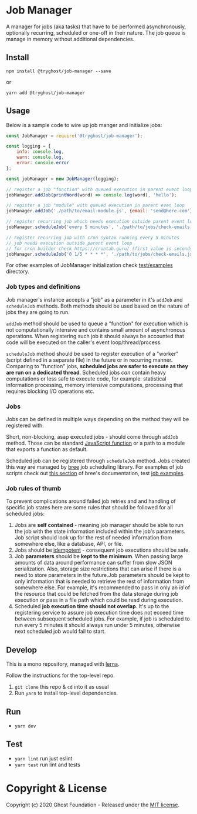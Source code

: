 # Job Manager

A manager for jobs (aka tasks) that have to be performed asynchronously, optionally recurring, scheduled or one-off in their nature. The job queue is manage in memory without additional dependencies.

## Install

`npm install @tryghost/job-manager --save`

or

`yarn add @tryghost/job-manager`


## Usage

Below is a sample code to wire up job manger and initialize jobs:
```js
const JobManager = require('@tryghost/job-manager');

const logging = {
    info: console.log,
    warn: console.log,
    error: console.error
};

const jobManager = new JobManager(logging);

// register a job "function" with queued execution in parent event loop
jobManager.addJob(printWord(word) => console.log(word), 'hello');

// register a job "module" with queued execution in parent even loop
jobManager.addJob('./path/to/email-module.js', {email: 'send@here.com'});

// register recurring job which needs execution outside parent event loop
jobManager.scheduleJob('every 5 minutes', './path/to/jobs/check-emails.js', {}, 'email-checker');

// register recurring job with cron syntax running every 5 minutes
// job needs execution outside parent event loop
// for cron builder check https://crontab.guru/ (first value is seconds)
jobManager.scheduleJob('0 1/5 * * * *', './path/to/jobs/check-emails.js', {}, 'email-checker-cron');
```

For other examples of JobManager initialization check [test/examples](https://github.com/TryGhost/Ghost-Utils/tree/master/packages/job-manager/test/examples) directory.

### Job types and definitions

Job manager's instance accepts a "job" as a parameter in it's `addJob` and `scheduleJob` methods. Both methods should be used based on the nature of jobs they are going to run.

`addJob` method should be used to queue a "function" for execution which is not computationally intensive and contains small amount of asynchronous operations. When registering such job it should always be accounted that code will be executed on the caller's event loop/thread/process.

`scheduleJob` method should be used to register execution of a "worker" (script defined in a separate file) in the future or in recurring manner. Comparing to "function" jobs, **scheduled jobs are safer to execute as they are run on a dedicated thread**. Scheduled jobs *can* contain heavy computations or less safe to execute code, for example: statistical information processing, memory intensive computations, processing that requires blocking I/O operations etc. 

### Jobs

Jobs can be defined in multiple ways depending on the method they will be registered with.

Short, non-blocking, asap executed jobs - should come through `addJob` method. Those can be standard [JavaScript function](https://developer.mozilla.org/en-US/docs/Web/JavaScript/Reference/Global_Objects/Function) or a path to a module that exports a function as default.

Scheduled job can be registered through `scheduleJob` method. Jobs created this way are managed by [bree](https://github.com/breejs/bree) job scheduling library. For examples of job scripts check out [this section](https://github.com/breejs/bree#nodejs-email-queue-job-scheduling-example) of bree's documentation, test [job examples](https://github.com/TryGhost/Ghost-Utils/tree/master/packages/job-manager/test/jobs).

### Job rules of thumb
To prevent complications around failed job retries and and handling of specific job states here are some rules that should be followed for all scheduled jobs:
1. Jobs are **self contained** - meaning job manager should be able to run the job with the state information included within the job's parameters. Job script should look up for the rest of needed information from somewhere else, like a database, API, or file.
2. Jobs should be [idempotent](https://en.wikipedia.org/wiki/Idempotence) - consequent job executions should be safe.
3. Job **parameters** should be **kept to the minimum**. When passing large amounts of data around performance can suffer from slow JSON serialization. Also, storage size restrictions that can arise if there is a need to store parameters in the future.Job parameters should be kept to only information that is needed to retrieve the rest of information from somewhere else. For example, it's recommended to pass in only an *id* of the resource that could be fetched from the data storage during job execution or pass in a file path which could be read during execution.
4. Scheduled **job execution time should not overlap**. It's up to the registering service to assure job execution time does not ecceed time between subsequent scheduled jobs. For example, if job is scheduled to run every 5 minutes it should always run under 5 minutes, otherwise next scheduled job would fail to start.

## Develop

This is a mono repository, managed with [lerna](https://lernajs.io/).

Follow the instructions for the top-level repo.
1. `git clone` this repo & `cd` into it as usual
2. Run `yarn` to install top-level dependencies.


## Run

- `yarn dev`


## Test

- `yarn lint` run just eslint
- `yarn test` run lint and tests




# Copyright & License 

Copyright (c) 2020 Ghost Foundation - Released under the [MIT license](LICENSE).
